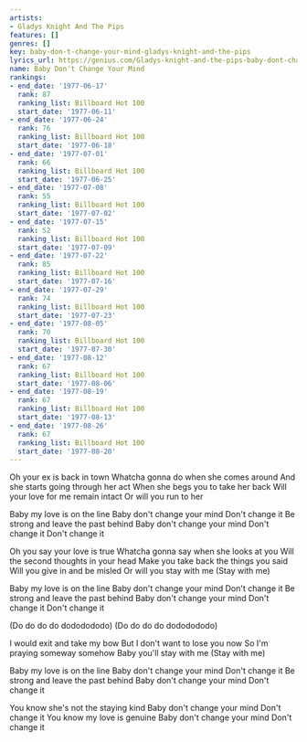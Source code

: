 ```yaml
---
artists:
- Gladys Knight And The Pips
features: []
genres: []
key: baby-don-t-change-your-mind-gladys-knight-and-the-pips
lyrics_url: https://genius.com/Gladys-knight-and-the-pips-baby-dont-change-your-mind-lyrics
name: Baby Don't Change Your Mind
rankings:
- end_date: '1977-06-17'
  rank: 87
  ranking_list: Billboard Hot 100
  start_date: '1977-06-11'
- end_date: '1977-06-24'
  rank: 76
  ranking_list: Billboard Hot 100
  start_date: '1977-06-18'
- end_date: '1977-07-01'
  rank: 66
  ranking_list: Billboard Hot 100
  start_date: '1977-06-25'
- end_date: '1977-07-08'
  rank: 55
  ranking_list: Billboard Hot 100
  start_date: '1977-07-02'
- end_date: '1977-07-15'
  rank: 52
  ranking_list: Billboard Hot 100
  start_date: '1977-07-09'
- end_date: '1977-07-22'
  rank: 85
  ranking_list: Billboard Hot 100
  start_date: '1977-07-16'
- end_date: '1977-07-29'
  rank: 74
  ranking_list: Billboard Hot 100
  start_date: '1977-07-23'
- end_date: '1977-08-05'
  rank: 70
  ranking_list: Billboard Hot 100
  start_date: '1977-07-30'
- end_date: '1977-08-12'
  rank: 67
  ranking_list: Billboard Hot 100
  start_date: '1977-08-06'
- end_date: '1977-08-19'
  rank: 67
  ranking_list: Billboard Hot 100
  start_date: '1977-08-13'
- end_date: '1977-08-26'
  rank: 67
  ranking_list: Billboard Hot 100
  start_date: '1977-08-20'
---
```

Oh your ex is back in town
Whatcha gonna do when she comes around
And she starts going through her act
When she begs you to take her back
Will your love for me remain intact
Or will you run to her

Baby my love is on the line
Baby don't change your mind
Don't change it
Be strong and leave the past behind
Baby don't change your mind
Don't change it
Don't change it

Oh you say your love is true
Whatcha gonna say when she looks at you
Will the second thoughts in your head
Make you take back the things you said
Will you give in and be misled
Or will you stay with me
(Stay with me)

Baby my love is on the line
Baby don't change your mind
Don't change it
Be strong and leave the past behind
Baby don't change your mind
Don't change it
Don't change it

(Do do do do dododododo)
(Do do do do dododododo)

I would exit and take my bow
But I don't want to lose you now
So I'm praying someway somehow
Baby you'll stay with me
(Stay with me)

Baby my love is on the line
Baby don't change your mind
Don't change it
Be strong and leave the past behind
Baby don't change your mind
Don't change it

You know she's not the staying kind
Baby don't change your mind
Don't change it
You know my love is genuine
Baby don't change your mind
Don't change it
